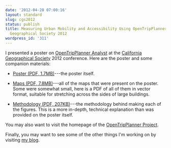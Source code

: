```yaml
---
date: '2012-04-28 07:00:16'
layout: standard
slug: cgs2012
status: publish
title: Measuring Urban Mobility and Accessibility Using OpenTripPlanner Analyst—California
  Geographical Society 2012
wordpress_id: '311'
---
```


I presented a poster on [OpenTripPlanner Analyst](http://github.com/openplans/opentripplanner-analyst) at the [California Geographical Society](http://calgeog.org) 2012 conference. Here are the poster and some companion materials:
	
  * [Poster (PDF, 1.7MB)](/a/cgs2012/urbanmobilityposter.pdf)---the poster itself.

	
  * [Maps (PDF, 7.8MB)](/a/cgs2012/urbanmobilitymapbook.pdf)---all of the maps that were present on the poster. Some were somewhat small, here is a PDF of all of them in vector format, suitable for stretching across the sides of large buildings.

	
  * [Methodology (PDF, 207KB)](/a/cgs2012/urbanmobilitymethodology.pdf)---the methodology behind making each of the figures. This is a more in-depth, technical explanation than was provided on the poster itself.


You may also want to visit the homepage of the [OpenTripPlanner Project](http://opentripplanner.com).

Finally, you may want to see some of the other things I'm working on by visiting [my blog](/).
